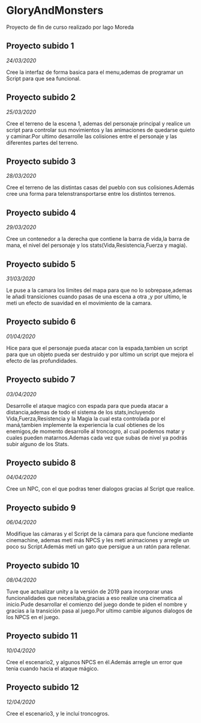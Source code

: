 # GloryAndMonsters
Proyecto de fin de curso realizado por Iago Moreda

## Proyecto subido 1 
*24/03/2020*

Cree la interfaz de forma basica para el menu,ademas de programar un Script para que sea funcional.

## Proyecto subido 2
*25/03/2020*

Cree el terreno de la escena 1, ademas del personaje principal y realice un script  para controlar sus movimientos y las animaciones de quedarse quieto y caminar.Por ultimo desarrolle las colisiones entre el personaje y las diferentes partes del terreno.

## Proyecto subido 3
*28/03/2020*

Cree el terreno de las distintas casas del pueblo con sus colisiones.Además cree una forma para telenstransportarse entre los distintos terrenos.

## Proyecto subido 4
*29/03/2020*

Cree un contenedor a la derecha que contiene la barra de vida,la barra de mana, el nivel del personaje y los stats(Vida,Resistencia,Fuerza y magia).

## Proyecto subido 5
*31/03/2020*

Le puse a la camara los limites del mapa para que no lo sobrepase,ademas le añadi transiciones cuando pasas de una escena a otra ,y por ultimo, le meti un efecto de suavidad en el movimiento de la camara. 

## Proyecto subido 6
*01/04/2020*

Hice para que el personaje pueda atacar con la espada,tambien un script para que un objeto pueda ser destruido y por ultimo un script que mejora el efecto de las profundidades.

## Proyecto subido 7
*03/04/2020*

Desarrolle el ataque magico con espada para que pueda atacar a distancia,ademas de todo el sistema de los stats,incluyendo Vida,Fuerza,Resistencia y la Magia la cual esta controlada por el maná,tambien implemente la experiencia la cual obtienes de los enemigos,de momento desarrolle al troncogro, al cual podemos matar y cuales pueden matarnos.Ademas cada vez que subas de nivel ya podrás subir alguno de los Stats.

## Proyecto subido 8
*04/04/2020*

Cree un NPC, con el que podras tener dialogos gracias al Script que realice.

## Proyecto subido 9
*06/04/2020*

Modifique las cámaras y el Script de la cámara para que funcione mediante cinemachine, ademas metí más NPCS y les metí animaciones y arregle un poco su Script.Además metí un gato que persigue a un ratón para rellenar.

## Proyecto subido 10
*08/04/2020*

Tuve que actualizar unity a la versión de 2019 para incorporar unas funcionalidades que necesitaba,gracias a eso realize una cinematica al inicio.Pude desarrollar el comienzo del juego donde te piden el nombre y gracias a la transición pasa al juego.Por ultimo cambie algunos dialogos de los NPCS en el juego.

## Proyecto subido 11
*10/04/2020*

Cree el escenario2, y algunos NPCS en él.Además arregle un error que tenia cuando hacia el ataque mágico.

## Proyecto subido 12
*12/04/2020*

Cree el escenario3, y le incluí troncogros.
